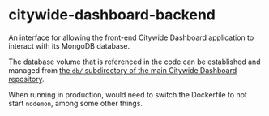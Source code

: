 # citywide-dashboard-backend
An interface for allowing the front-end Citywide Dashboard application to interact with its MongoDB database.

The database volume that is referenced in the code can be established and managed from
[the `db/` subdirectory of the main Citywide Dashboard repository](https://github.com/EnvironmentalDashboard/citywide-dashboard.alpha/tree/master/db).

When running in production, would need to switch the Dockerfile to not start
`nodemon`, among some other things.
